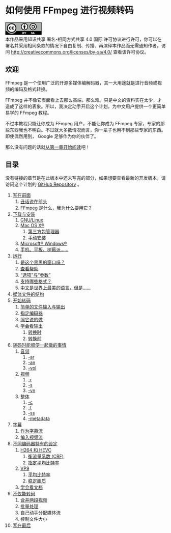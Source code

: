 # 如何使用 FFmpeg 进行视频转码

![CC-BY-SA](image/by-sa.png)  
本作品采用知识共享 署名-相同方式共享 4.0 国际 许可协议进行许可，你可以在署名并采用相同条款的情况下自由复制、传播、再演绎本作品而无需通知作者。访问 <http://creativecommons.org/licenses/by-sa/4.0/> 查看该许可协议。

## 欢迎

FFmpeg 是一个使用广泛的开源多媒体编解码器，其一大用途就是进行音频或视频的编码及格式转换。

FFmpeg 并不像它表面看上去那么高端，那么难。只是中文的资料实在太少，才造成了这样的表象。所以，我决定动手开启这个计划，为中文用户提供一个更简单易学的 FFmpeg 教程。

不过本教程只能让你成为 FFmpeg 用户，不能让你成为 FFmpeg 专家，专家的那些东西我也不明白。不过就大多数情况而言，你一辈子也用不到那些专家的东西。即使偶然用到， Google 足够作为你的伙伴了。

那么没有问题的话就[从第一章开始阅读](01-write-in-front.md)吧！

## 目录

没有链接的章节是在此版本中还未写完的部分，如果想要查看最新的开发版本，请访问这个计划的 [GitHub Repository](https://github.com/FiveYellowMice/how-to-convert-videos-with-ffmpeg-zh) 。

1.	[写在前面](01-write-in-front.md)
	1.	[丑话说在前头](01-write-in-front.md#unpleasant-words-in-front)
	2.	[FFmpeg 是什么，我为什么要用它？](01-write-in-front.md#what-is-ffmpeg-why-use-it)
2.	[下载与安装](02-download-and-install.md)
	1.	[GNU/Linux](02-download-and-install.md#gnu-linux)
	2.	[Mac OS X&reg;](02-download-and-install.md#mac-os-x)
		1.	[第三方包管理器](02-download-and-install.md#third-party-package-manager)
		2.	[手动安装](02-download-and-install.md#manual-install)
	3.	[Microsoft&reg; Windows&reg;](02-download-and-install.md#microsoft-windows)
	4.	[手机、平板、树莓派……](02-download-and-install.md#phone-tablet-rasppi)
3.	[运行](03-execute.md)
	1.	[是这个黑黑的窗口吗？](03-execute.md#this-black-window)
	2.	[查看帮助](03-execute.md#look-help)
	3.	[“选项”与“参数”](03-execute.md#options-and-arguments)
	4.	[支持哪些格式？](03-execute.md#what-formats-supported)
	5.	[中文是世界上最美的语言，但是……](03-execute.md#chinese-is-most-beautiful-but)
4.	[媒体文件的结构](04-media-file-structure.md)
5.	[开始转码](05-start-converting.md)
	1.	[简单的文件输入与输出](05-start-converting.md#simple-io)
	2.	[指定编码器](05-start-converting.md#specify-codec)
	3.	[照它说的做](05-start-converting.md#do-what-it-says)
	4.	[学会看输出](05-start-converting.md#learn-to-look-output)
		1.	[转换时](05-start-converting.md#during-converting)
		2.	[转换前](05-start-converting.md#before-converting)
6.	[转码时能顺便一起做的事情](06-do-in-passing-while-converting.md)
	1.	[音频](06-do-in-passing-while-converting.md#audio)
		1.	[-ar](06-do-in-passing-while-converting.md#ar)
		2.	[-an](06-do-in-passing-while-converting.md#an)
		3.	[-vol](06-do-in-passing-while-converting.md#vol)
	2.	[视频](06-do-in-passing-while-converting.md#video)
		1.	[-r](06-do-in-passing-while-converting.md#r)
		2.	[-s](06-do-in-passing-while-converting.md#s)
		3.	[-vn](06-do-in-passing-while-converting.md#vn)
	3.	[整体](06-do-in-passing-while-converting.md#general)
		1.	[-c](06-do-in-passing-while-converting.md#c)
		2.	[-t](06-do-in-passing-while-converting.md#t)
		3.	[-ss](06-do-in-passing-while-converting.md#ss)
		4.	[-metadata](06-do-in-passing-while-converting.md#metadata)
7.	[字幕](07-subtitles.md)
	1.	[作为字幕流](07-subtitles.md#as-subtitle-stream)
	2.	[编入视频流](07-subtitles.md#encode-to-video)
8.	[不同编码器特有的设定](08-differente-encoders-special-options.md)
	1.	[H264 和 HEVC](08-differente-encoders-special-options.md#h264-and-hevc)
		1.	[衡流量系数 (CRF)](08-differente-encoders-special-options.md#constant-rate-factor)
		2.	[指定平均比特率](08-differente-encoders-special-options.md#specify-average-bitrate)
	2.	[VP9](08-differente-encoders-special-options.md#vp9)
		1.	[平均比特率](08-differente-encoders-special-options.md#average-bitrate)
		2.	[稳定画质](08-differente-encoders-special-options.md#constant-quality)
	3.	[学会看文档](08-differente-encoders-special-options.md#learn-to-look-document)
9.	[不仅能转码](09-not-only-converting.md)
	1.	[合并两段视频](09-not-only-converting.md#merge-two-videos)
	2.	[批量处理](09-not-only-converting.md#batch-process)
	3.	自己动手分配媒体流
	4.	控制文件大小
10.	[写在最后](10-write-in-end.md)
